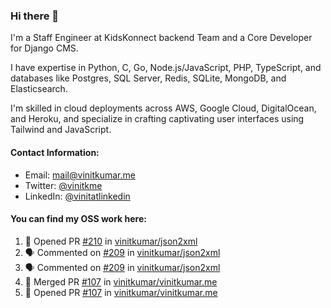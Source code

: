 ### Hi there 👋

I'm a Staff Engineer at KidsKonnect backend Team and a Core Developer for Django CMS.

I have expertise in Python, C, Go, Node.js/JavaScript, 
PHP, TypeScript, and databases like Postgres, SQL Server, Redis, 
SQLite, MongoDB, and Elasticsearch. 

I'm skilled in cloud deployments across AWS, Google Cloud, 
DigitalOcean, and Heroku, and specialize in crafting captivating 
user interfaces using Tailwind and JavaScript. 

#### Contact Information:

- Email: <a href="mailto:mail@vinitkumar.me">mail@vinitkumar.me</a>
- Twitter: [@vinitkme](https://twitter.com/vinitkme)
- LinkedIn: [@vinitatlinkedin](https://www.linkedin.com/in/vinitatlinkedin/)  

#### You can find my OSS work here:

<!--START_SECTION:activity-->
1. 💪 Opened PR [#210](https://github.com/vinitkumar/json2xml/pull/210) in [vinitkumar/json2xml](https://github.com/vinitkumar/json2xml)
2. 🗣 Commented on [#209](https://github.com/vinitkumar/json2xml/issues/209#issuecomment-2276242240) in [vinitkumar/json2xml](https://github.com/vinitkumar/json2xml)
3. 🗣 Commented on [#209](https://github.com/vinitkumar/json2xml/issues/209#issuecomment-2271938938) in [vinitkumar/json2xml](https://github.com/vinitkumar/json2xml)
4. 🎉 Merged PR [#107](https://github.com/vinitkumar/vinitkumar.me/pull/107) in [vinitkumar/vinitkumar.me](https://github.com/vinitkumar/vinitkumar.me)
5. 💪 Opened PR [#107](https://github.com/vinitkumar/vinitkumar.me/pull/107) in [vinitkumar/vinitkumar.me](https://github.com/vinitkumar/vinitkumar.me)
<!--END_SECTION:activity-->
